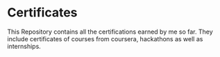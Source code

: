 # Certificates

This Repository contains all the certifications earned by me so far.
They include certificates of courses from coursera, hackathons as well as internships.

